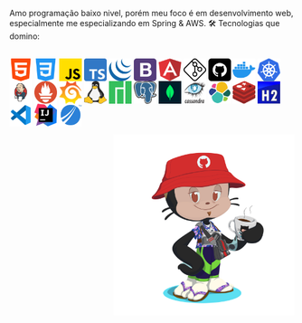 
Amo programação baixo nivel, porém meu foco é em desenvolvimento web, especialmente me especializando em Spring & AWS. 🛠 Tecnologias que domino:

<div style="display: inline_block"><br><img align="center" height="40" width="40" src="/assets/html.png"> <img align="center" height="40" width="40" src="/assets/css.png"> <img align="center" height="40" width="40" src="/assets/js.png"> <img align="center" height="40" width="40" src="/assets/ts.png"> <img align="center" height="40" width="40" src="/assets/jquery.png"> <img align="center" height="40" width="40" src="/assets/bootstrap.png"> <img align="center" height="40" width="40" src="/assets/angular.png"> <img align="center" height="40" width="40" src="/assets/git.png"> <img align="center" height="40" width="40" src="/assets/github.png"> <img align="center" height="40" width="40" src="/assets/docker.png"> <img align="center" height="40" width="40" src="/assets/kubernates.png"> <img align="center" height="40" width="40" src="/assets/jenkins.png"> <img align="center" height="40" width="40" src="/assets/promethues.png"> <img align="center" height="40" width="40" src="/assets/grafana.png"> <img align="center" height="40" width="40" src="/assets/linux.png"> <img align="center" height="40" width="40" src="/assets/manjaro.png"> <img align="center" height="40" width="40" src="/assets/postgresql.png"> <img align="center" height="40" width="40" src="/assets/mongodb.png"> <img align="center" height="40" width="40" src="/assets/cassandra.png"> <img align="center" height="40" width="40" src="/assets/elastic search.png"> <img align="center" height="40" width="40" src="/assets/redis.png"> <img align="center" height="40" width="40" src="/assets/h2.png"> <img align="center" height="40" width="40" src="/assets/vscode.png"> <img align="center" height="40" width="40" src="/assets/intellij.png"> <img align="center" height="40" width="40" src="/assets/jaspersoft.png"></div>
<div style="clear: both;"></div><div style="clear: both;"></div>

<p><img align="right" width="320px" src="/assets/octocat.png"></p>

